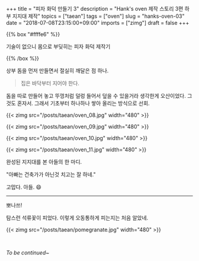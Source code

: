 +++
title = "피자 화덕 만들기 3"
description = "Hank's oven 제작 스토리 3편 하부 지지대 제작"
topics = ["taean"]
tags = ["oven"]
slug = "hanks-oven-03"
date = "2018-07-08T23:15:00+09:00"
imports = ["zimg"]
draft = false
+++

{{% box "#ffffe6" %}}

기술이 없으니 몸으로 부딪히는 피자 화덕 제작기

{{% /box %}}

상부 돔을 먼저 만들면서 절실히 깨달은 점 하나. 

> 집은 바닥부터 지어야 한다.

돔을 따로 만들어 놓고 뚜껑처럼 덜렁 들어서 덮을 수 있을거라 생각한게 오산이었다. 그것도 혼자서. 그래서 기초부터 하나하나 쌓아 올리는 방식으로 선회.

{{< zimg src="/posts/taean/oven_08.jpg" width="480" >}}

{{< zimg src="/posts/taean/oven_09.jpg" width="480" >}}

{{< zimg src="/posts/taean/oven_10.jpg" width="480" >}}

{{< zimg src="/posts/taean/oven_11.jpg" width="480" >}}

완성된 지지대를 본 아들의 한 마디.

"아빠는 건축가가 아닌것 치고는 잘 하네."

고맙다. 아들. :smile:

---

뽀나쓰!

탐스런 석류꽃이 피었다. 이렇게 오동통하게 피는지는 처음 알았네.

{{< zimg src="/posts/taean/pomegranate.jpg" width="480" >}}

<br>

*To be continued~*